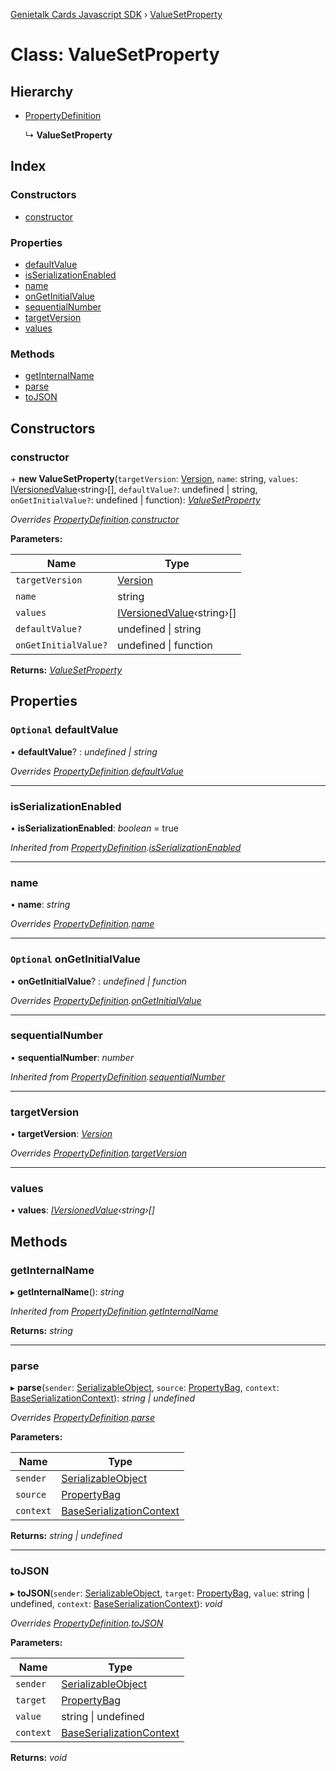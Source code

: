 [Genietalk Cards Javascript SDK](../README.md) › [ValueSetProperty](valuesetproperty.md)

# Class: ValueSetProperty

## Hierarchy

* [PropertyDefinition](propertydefinition.md)

  ↳ **ValueSetProperty**

## Index

### Constructors

* [constructor](valuesetproperty.md#constructor)

### Properties

* [defaultValue](valuesetproperty.md#optional-defaultvalue)
* [isSerializationEnabled](valuesetproperty.md#isserializationenabled)
* [name](valuesetproperty.md#name)
* [onGetInitialValue](valuesetproperty.md#optional-ongetinitialvalue)
* [sequentialNumber](valuesetproperty.md#sequentialnumber)
* [targetVersion](valuesetproperty.md#targetversion)
* [values](valuesetproperty.md#values)

### Methods

* [getInternalName](valuesetproperty.md#getinternalname)
* [parse](valuesetproperty.md#parse)
* [toJSON](valuesetproperty.md#tojson)

## Constructors

###  constructor

\+ **new ValueSetProperty**(`targetVersion`: [Version](version.md), `name`: string, `values`: [IVersionedValue](../interfaces/iversionedvalue.md)‹string›[], `defaultValue?`: undefined | string, `onGetInitialValue?`: undefined | function): *[ValueSetProperty](valuesetproperty.md)*

*Overrides [PropertyDefinition](propertydefinition.md).[constructor](propertydefinition.md#constructor)*

**Parameters:**

Name | Type |
------ | ------ |
`targetVersion` | [Version](version.md) |
`name` | string |
`values` | [IVersionedValue](../interfaces/iversionedvalue.md)‹string›[] |
`defaultValue?` | undefined &#124; string |
`onGetInitialValue?` | undefined &#124; function |

**Returns:** *[ValueSetProperty](valuesetproperty.md)*

## Properties

### `Optional` defaultValue

• **defaultValue**? : *undefined | string*

*Overrides [PropertyDefinition](propertydefinition.md).[defaultValue](propertydefinition.md#optional-defaultvalue)*

___

###  isSerializationEnabled

• **isSerializationEnabled**: *boolean* = true

*Inherited from [PropertyDefinition](propertydefinition.md).[isSerializationEnabled](propertydefinition.md#isserializationenabled)*

___

###  name

• **name**: *string*

*Overrides [PropertyDefinition](propertydefinition.md).[name](propertydefinition.md#name)*

___

### `Optional` onGetInitialValue

• **onGetInitialValue**? : *undefined | function*

*Overrides [PropertyDefinition](propertydefinition.md).[onGetInitialValue](propertydefinition.md#optional-ongetinitialvalue)*

___

###  sequentialNumber

• **sequentialNumber**: *number*

*Inherited from [PropertyDefinition](propertydefinition.md).[sequentialNumber](propertydefinition.md#sequentialnumber)*

___

###  targetVersion

• **targetVersion**: *[Version](version.md)*

*Overrides [PropertyDefinition](propertydefinition.md).[targetVersion](propertydefinition.md#targetversion)*

___

###  values

• **values**: *[IVersionedValue](../interfaces/iversionedvalue.md)‹string›[]*

## Methods

###  getInternalName

▸ **getInternalName**(): *string*

*Inherited from [PropertyDefinition](propertydefinition.md).[getInternalName](propertydefinition.md#getinternalname)*

**Returns:** *string*

___

###  parse

▸ **parse**(`sender`: [SerializableObject](serializableobject.md), `source`: [PropertyBag](../README.md#propertybag), `context`: [BaseSerializationContext](baseserializationcontext.md)): *string | undefined*

*Overrides [PropertyDefinition](propertydefinition.md).[parse](propertydefinition.md#parse)*

**Parameters:**

Name | Type |
------ | ------ |
`sender` | [SerializableObject](serializableobject.md) |
`source` | [PropertyBag](../README.md#propertybag) |
`context` | [BaseSerializationContext](baseserializationcontext.md) |

**Returns:** *string | undefined*

___

###  toJSON

▸ **toJSON**(`sender`: [SerializableObject](serializableobject.md), `target`: [PropertyBag](../README.md#propertybag), `value`: string | undefined, `context`: [BaseSerializationContext](baseserializationcontext.md)): *void*

*Overrides [PropertyDefinition](propertydefinition.md).[toJSON](propertydefinition.md#tojson)*

**Parameters:**

Name | Type |
------ | ------ |
`sender` | [SerializableObject](serializableobject.md) |
`target` | [PropertyBag](../README.md#propertybag) |
`value` | string &#124; undefined |
`context` | [BaseSerializationContext](baseserializationcontext.md) |

**Returns:** *void*
